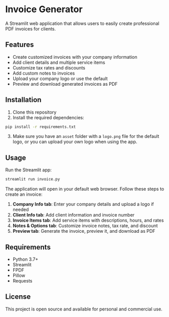 # Invoice Generator

A Streamlit web application that allows users to easily create professional PDF invoices for clients.

## Features

- Create customized invoices with your company information
- Add client details and multiple service items
- Customize tax rates and discounts
- Add custom notes to invoices
- Upload your company logo or use the default
- Preview and download generated invoices as PDF

## Installation

1. Clone this repository
2. Install the required dependencies:

```bash
pip install -r requirements.txt
```

3. Make sure you have an `asset` folder with a `logo.png` file for the default logo, or you can upload your own logo when using the app.

## Usage

Run the Streamlit app:

```bash
streamlit run invoice.py
```

The application will open in your default web browser. Follow these steps to create an invoice:

1. **Company Info tab**: Enter your company details and upload a logo if needed
2. **Client Info tab**: Add client information and invoice number
3. **Invoice Items tab**: Add service items with descriptions, hours, and rates
4. **Notes & Options tab**: Customize invoice notes, tax rate, and discount
5. **Preview tab**: Generate the invoice, preview it, and download as PDF

## Requirements

- Python 3.7+
- Streamlit
- FPDF
- Pillow
- Requests

## License

This project is open source and available for personal and commercial use. 